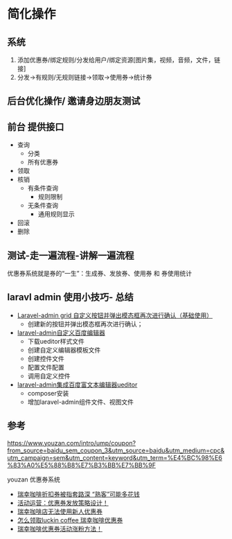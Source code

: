 # 简化操作

## 系统
1. 添加优惠券/绑定规则/分发给用户/绑定资源[图片集，视频，音频，文件，链接]
2. 分发->有规则/无规则链接->领取->使用券->统计券

## 后台优化操作/ 邀请身边朋友测试



## 前台 提供接口
- 查询
    - 分类
    - 所有优惠券
- 领取
- 核销
    - 有条件查询
        - 规则限制
    - 无条件查询
        - 通用规则显示
- 回滚
- 删除

## 测试-走一遍流程-讲解一遍流程

优惠券系统就是券的“一生”：生成券、发放券、使用券 和 券使用统计

## laravl admin 使用小技巧- 总结
- [Laravel-admin grid 自定义按钮并弹出模态框再次进行确认（基础使用）
](https://learnku.com/articles/32585)
    - 创建新的按钮并弹出模态框再次进行确认；
- [laravel-admin自定义百度编辑器](https://blog.csdn.net/HZX19941018/article/details/86066958)
    - 下载ueditor样式文件
    - 创建自定义编辑器模板文件  
    - 创建控件文件    
    - 配置文件配置
    - 调用自定义控件
- [laravel-admin集成百度富文本编辑器ueditor](https://blog.csdn.net/zmzwll1314/article/details/80279555?utm_source=blogxgwz4)
    - composer安装
    - 增加laravel-admin组件文件、视图文件

## 参考
https://www.youzan.com/intro/ump/coupon?from_source=baidu_sem_coupon_3&utm_source=baidu&utm_medium=cpc&utm_campaign=sem&utm_content=keyword&utm_term=%E4%BC%98%E6%83%A0%E5%88%B8%E7%B3%BB%E7%BB%9F

youzan 优惠券系统

- [瑞幸咖啡折扣券被指套路深 “熟客”可能多花钱](http://news.bandao.cn/news_html/201907/20190702/news_20190702_2876795.shtml)
- [活动运营：优惠券发放策略设计！](http://www.opp2.com/147636.html)
- [瑞幸咖啡店无法使用新人优惠券](https://tousu.sina.com.cn/complaint/view/17347817455/)
- [怎么领取luckin coffee 瑞幸咖啡优惠券](https://jingyan.baidu.com/article/ed15cb1b9f13bb1be36981cd.html)
- [瑞幸咖啡优惠券活动涨粉方法！](http://www.opp2.com/159567.html)


